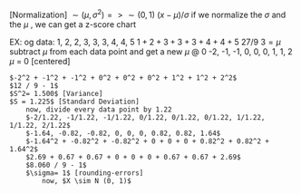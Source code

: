 [Normalization] $\sim (\mu, \sigma^2) => \sim (0, 1)$
	$(x - \mu) / \sigma$
	if we normalize the $\sigma$ and the $\mu$ , we can get a z-score chart 

EX: og data: 1, 2, 2, 3, 3, 3, 4, 4, 5
	$1 + 2 + 3 + 3 + 3 + 4 + 4 + 5$
	$27 / 9$
	$3 = \mu$
		subtract $\mu$ from each data point and get a new $\mu$ @ 0
		-2, -1, -1, 0, 0, 0, 1, 1, 2
		$\mu$ = 0 [centered]
	
	$-2^2 + -1^2 + -1^2 + 0^2 + 0^2 + 0^2 + 1^2 + 1^2 + 2^2$
	$12 / 9 - 1$
	$S^2= 1.500$ [Variance]
	$S = 1.225$ [Standard Deviation]
		now, divide every data point by 1.22
		$-2/1.22, -1/1.22, -1/1.22, 0/1.22, 0/1.22, 0/1.22, 1/1.22, 1/1.22, 2/1.22$
		$-1.64, -0.82, -0.82, 0, 0, 0, 0.82, 0.82, 1.64$
		$-1.64^2 + -0.82^2 + -0.82^2 + 0 + 0 + 0 + 0.82^2 + 0.82^2 + 1.64^2$
		$2.69 + 0.67 + 0.67 + 0 + 0 + 0 + 0.67 + 0.67 + 2.69$
		$8.060 / 9 - 1$
		$\sigma= 1$ [rounding-errors]
			now, $X \sim N (0, 1)$	